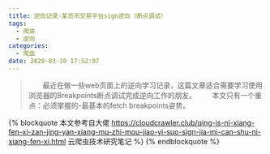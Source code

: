 ```yaml
---
title: 逆向记录-某货币交易平台sign逆向（断点调试）
tags:
  - 爬虫
  - 逆向
categories:
  - 爬虫
date: 2020-03-10 17:52:07
---
```

>&#160; &#160; &#160; &#160;最近在做一些web页面上的逆向学习记录，这篇文章适合需要学习使用浏览器的Breakpoints断点调试完成逆向工作的朋友。 
>&#160; &#160; &#160; &#160;本文只有一个重点：必须掌握的-最基本的fetch breakpoints姿势。
<!--more-->
{% blockquote 本文参考自大佬 https://cloudcrawler.club/qing-js-ni-xiang-fen-xi-zan-jing-yan-xiang-mu-zhi-mou-jiao-yi-suo-sign-jia-mi-can-shu-ni-xiang-fen-xi.html 云爬虫技术研究笔记 %}
{% endblockquote %}

